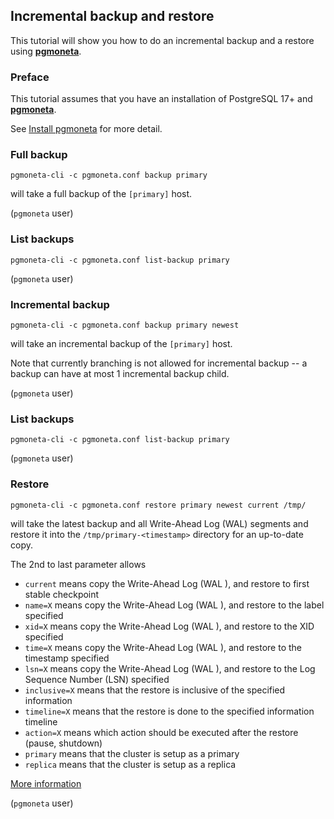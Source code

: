 ## Incremental backup and restore

This tutorial will show you how to do an incremental backup and a restore using [**pgmoneta**](https://github.com/pgmoneta/pgmoneta).

### Preface

This tutorial assumes that you have an installation of PostgreSQL 17+ and [**pgmoneta**](https://github.com/pgmoneta/pgmoneta).

See [Install pgmoneta](https://github.com/pgmoneta/pgmoneta/blob/main/doc/tutorial/01_install.md)
for more detail.

### Full backup

```
pgmoneta-cli -c pgmoneta.conf backup primary
```

will take a full backup of the `[primary]` host.

(`pgmoneta` user)

### List backups

```
pgmoneta-cli -c pgmoneta.conf list-backup primary
```

(`pgmoneta` user)

### Incremental backup

```
pgmoneta-cli -c pgmoneta.conf backup primary newest
```

will take an incremental backup of the `[primary]` host.

Note that currently branching is not allowed for incremental
backup -- a backup can have at most 1 incremental backup child.

(`pgmoneta` user)

### List backups

```
pgmoneta-cli -c pgmoneta.conf list-backup primary
```

(`pgmoneta` user)

### Restore

```
pgmoneta-cli -c pgmoneta.conf restore primary newest current /tmp/
```

will take the latest backup and all Write-Ahead Log (WAL) segments and restore it
into the `/tmp/primary-<timestamp>` directory for an up-to-date copy.

The 2nd to last parameter allows

* `current` means copy the Write-Ahead Log (WAL ), and restore to first stable checkpoint
* `name=X` means copy the Write-Ahead Log (WAL ), and restore to the label specified
* `xid=X` means copy the Write-Ahead Log (WAL ), and restore to the XID specified
* `time=X` means copy the Write-Ahead Log (WAL ), and restore to the timestamp specified
* `lsn=X` means copy the Write-Ahead Log (WAL ), and restore to the Log Sequence Number (LSN) specified
* `inclusive=X` means that the restore is inclusive of the specified information
* `timeline=X` means that the restore is done to the specified information timeline
* `action=X` means which action should be executed after the restore (pause, shutdown)
* `primary` means that the cluster is setup as a primary
* `replica` means that the cluster is setup as a replica

[More information](https://www.postgresql.org/docs/current/runtime-config-wal.html#RUNTIME-CONFIG-WAL-RECOVERY-TARGET)

(`pgmoneta` user)
